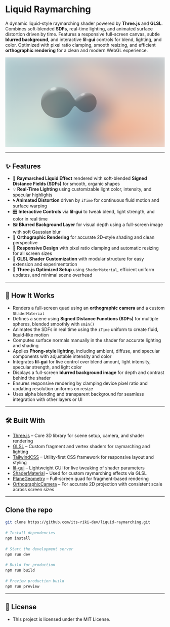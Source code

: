 # Liquid Raymarching

A dynamic liquid-style raymarching shader powered by **Three.js** and **GLSL**. Combines soft-blended **SDFs**, real-time lighting, and animated surface distortion driven by time. Features a responsive full-screen canvas, subtle **blurred background**, and interactive **lil-gui** controls for blend, lighting, and color. Optimized with pixel ratio clamping, smooth resizing, and efficient **orthographic rendering** for a clean and modern WebGL experience.

[![HomeSS](public/heropage.png)](https://liquid-raymarching.vercel.app/)

---

## ✨ Features

* 🌊 **Raymarched Liquid Effect** rendered with soft-blended **Signed Distance Fields (SDFs)** for smooth, organic shapes
* 💡 **Real-Time Lighting** using customizable light color, intensity, and specular highlights
* 🌀 **Animated Distortion** driven by `iTime` for continuous fluid motion and surface warping
* 🎛️ **Interactive Controls** via **lil-gui** to tweak blend, light strength, and color in real time
* 🖼️ **Blurred Background Layer** for visual depth using a full-screen image with soft Gaussian blur
* 📐 **Orthographic Rendering** for accurate 2D-style shading and clean perspective
* 📱 **Responsive Design** with pixel ratio clamping and automatic resizing for all screen sizes
* 🎨 **GLSL Shader Customization** with modular structure for easy extension and experimentation
* 🚀 **Three.js Optimized Setup** using `ShaderMaterial`, efficient uniform updates, and minimal scene overhead

---

## 🧠 How It Works

* Renders a full-screen quad using an **orthographic camera** and a custom `ShaderMaterial`
* Defines a scene using **Signed Distance Functions (SDFs)** for multiple spheres, blended smoothly with `smin()`
* Animates the SDFs in real time using the `iTime` uniform to create fluid, liquid-like motion
* Computes surface normals manually in the shader for accurate lighting and shading
* Applies **Phong-style lighting**, including ambient, diffuse, and specular components with adjustable intensity and color
* Integrates **lil-gui** for live control over blend amount, light intensity, specular strength, and light color
* Displays a full-screen **blurred background image** for depth and contrast behind the shader
* Ensures responsive rendering by clamping device pixel ratio and updating resolution uniforms on resize
* Uses alpha blending and transparent background for seamless integration with other layers or UI

---

## 🛠️ Built With

* [Three.js](https://threejs.org/) – Core 3D library for scene setup, camera, and shader rendering
* [GLSL](https://thebookofshaders.com/) – Custom fragment and vertex shaders for raymarching and lighting
* [TailwindCSS](https://tailwindcss.com/) – Utility-first CSS framework for responsive layout and styling
* [lil-gui](https://lil-gui.georgealways.com/) – Lightweight GUI for live tweaking of shader parameters
* [ShaderMaterial](https://threejs.org/docs/#api/en/materials/ShaderMaterial) – Used for custom raymarching effects via GLSL
* [PlaneGeometry](https://threejs.org/docs/#api/en/geometries/PlaneGeometry) – Full-screen quad for fragment-based rendering
* [OrthographicCamera](https://threejs.org/docs/#api/en/cameras/OrthographicCamera) – For accurate 2D projection with consistent scale across screen sizes

---

## Clone the repo

```bash
git clone https://github.com/its-riki-dev/liquid-raymarching.git

# Install dependencies
npm install

# Start the development server
npm run dev

# Build for production
npm run build

# Preview production build
npm run preview
```

---

## 📄 License

- This project is licensed under the MIT License.
